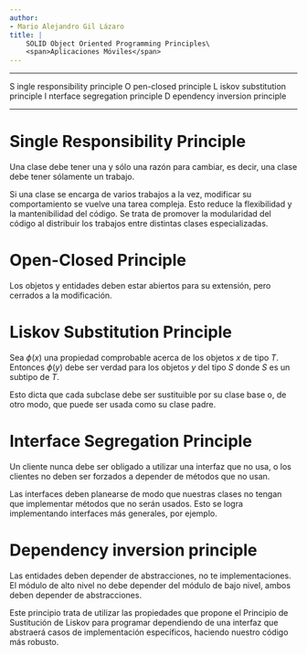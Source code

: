```yaml
---
author:
- Mario Alejandro Gil Lázaro
title: |
    SOLID Object Oriented Programming Principles\
    <span>Aplicaciones Móviles</span>
---
```


  ---------------- ---------------------------------------------
   <span>S</span>  <span>ingle responsibility principle</span>
   <span>O</span>  <span>pen-closed principle</span>
   <span>L</span>  <span>iskov substitution principle</span>
   <span>I</span>  <span>nterface segregation principle</span>
   <span>D</span>  <span>ependency inversion principle</span>
  ---------------- ---------------------------------------------

Single Responsibility Principle
===============================

Una clase debe tener una y sólo una razón para cambiar, es decir, una
clase debe tener sólamente un trabajo.

Si una clase se encarga de varios trabajos a la vez, modificar su
comportamiento se vuelve una tarea compleja. Esto reduce la flexibilidad
y la mantenibilidad del código. Se trata de promover la modularidad del
código al distribuir los trabajos entre distintas clases especializadas.

Open-Closed Principle
=====================

Los objetos y entidades deben estar abiertos para su extensión, pero
cerrados a la modificación.

Liskov Substitution Principle
=============================

Sea $\phi (x)$ una propiedad comprobable acerca de los objetos $x$ de
tipo $T$. Entonces $\phi (y)$ debe ser verdad para los objetos $y$ del
tipo $S$ donde $S$ es un subtipo de $T$.

Esto dicta que cada subclase debe ser sustituible por su clase base o,
de otro modo, que puede ser usada como su clase padre.

Interface Segregation Principle
===============================

Un cliente nunca debe ser obligado a utilizar una interfaz que no usa, o
los clientes no deben ser forzados a depender de métodos que no usan.

Las interfaces deben planearse de modo que nuestras clases no tengan que
implementar métodos que no serán usados. Esto se logra implementando
interfaces más generales, por ejemplo.

Dependency inversion principle
==============================

Las entidades deben depender de abstracciones, no te implementaciones.
El módulo de alto nivel no debe depender del módulo de bajo nivel, ambos
deben depender de abstracciones.

Este principio trata de utilizar las propiedades que propone el
Principio de Sustitución de Liskov para programar dependiendo de una
interfaz que abstraerá casos de implementación específicos, haciendo
nuestro código más robusto.

